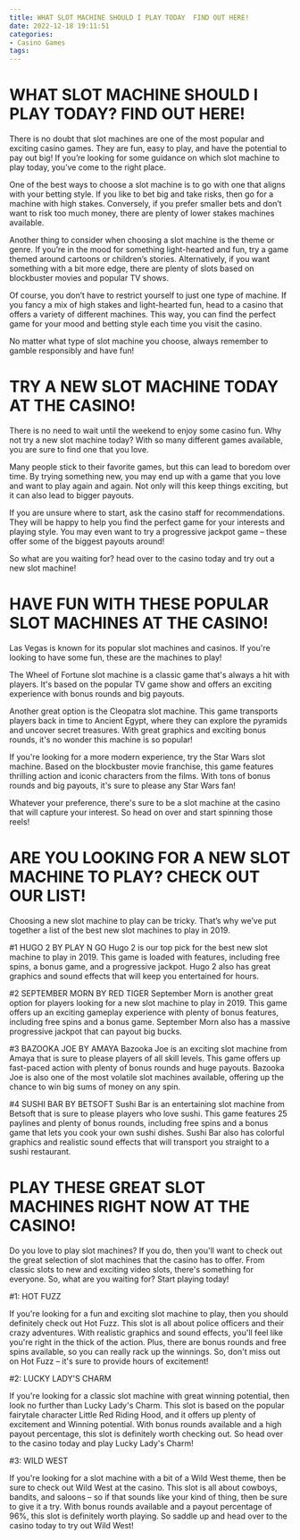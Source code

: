 ```yaml
---
title: WHAT SLOT MACHINE SHOULD I PLAY TODAY  FIND OUT HERE!
date: 2022-12-18 19:11:51
categories:
- Casino Games
tags:
---
```



# WHAT SLOT MACHINE SHOULD I PLAY TODAY?  FIND OUT HERE!

There is no doubt that slot machines are one of the most popular and exciting casino games. They are fun, easy to play, and have the potential to pay out big! If you’re looking for some guidance on which slot machine to play today, you’ve come to the right place.

One of the best ways to choose a slot machine is to go with one that aligns with your betting style. If you like to bet big and take risks, then go for a machine with high stakes. Conversely, if you prefer smaller bets and don’t want to risk too much money, there are plenty of lower stakes machines available.

Another thing to consider when choosing a slot machine is the theme or genre. If you’re in the mood for something light-hearted and fun, try a game themed around cartoons or children’s stories. Alternatively, if you want something with a bit more edge, there are plenty of slots based on blockbuster movies and popular TV shows.

Of course, you don’t have to restrict yourself to just one type of machine. If you fancy a mix of high stakes and light-hearted fun, head to a casino that offers a variety of different machines. This way, you can find the perfect game for your mood and betting style each time you visit the casino.

No matter what type of slot machine you choose, always remember to gamble responsibly and have fun!

# TRY A NEW SLOT MACHINE TODAY AT THE CASINO! 

There is no need to wait until the weekend to enjoy some casino fun. Why not try a new slot machine today? With so many different games available, you are sure to find one that you love.

Many people stick to their favorite games, but this can lead to boredom over time. By trying something new, you may end up with a game that you love and want to play again and again. Not only will this keep things exciting, but it can also lead to bigger payouts.

If you are unsure where to start, ask the casino staff for recommendations. They will be happy to help you find the perfect game for your interests and playing style. You may even want to try a progressive jackpot game – these offer some of the biggest payouts around!

So what are you waiting for? head over to the casino today and try out a new slot machine!

# HAVE FUN WITH THESE POPULAR SLOT MACHINES AT THE CASINO! 

Las Vegas is known for its popular slot machines and casinos. If you're looking to have some fun, these are the machines to play!

The Wheel of Fortune slot machine is a classic game that's always a hit with players. It's based on the popular TV game show and offers an exciting experience with bonus rounds and big payouts.

Another great option is the Cleopatra slot machine. This game transports players back in time to Ancient Egypt, where they can explore the pyramids and uncover secret treasures. With great graphics and exciting bonus rounds, it's no wonder this machine is so popular!

If you're looking for a more modern experience, try the Star Wars slot machine. Based on the blockbuster movie franchise, this game features thrilling action and iconic characters from the films. With tons of bonus rounds and big payouts, it's sure to please any Star Wars fan!

Whatever your preference, there's sure to be a slot machine at the casino that will capture your interest. So head on over and start spinning those reels!

# ARE YOU LOOKING FOR A NEW SLOT MACHINE TO PLAY? CHECK OUT OUR LIST! 

Choosing a new slot machine to play can be tricky. That’s why we’ve put together a list of the best new slot machines to play in 2019.

#1 HUGO 2 BY PLAY N GO 
Hugo 2 is our top pick for the best new slot machine to play in 2019. This game is loaded with features, including free spins, a bonus game, and a progressive jackpot. Hugo 2 also has great graphics and sound effects that will keep you entertained for hours.

#2 SEPTEMBER MORN BY RED TIGER 
September Morn is another great option for players looking for a new slot machine to play in 2019. This game offers up an exciting gameplay experience with plenty of bonus features, including free spins and a bonus game. September Morn also has a massive progressive jackpot that can payout big bucks.

#3 BAZOOKA JOE BY AMAYA 
Bazooka Joe is an exciting slot machine from Amaya that is sure to please players of all skill levels. This game offers up fast-paced action with plenty of bonus rounds and huge payouts. Bazooka Joe is also one of the most volatile slot machines available, offering up the chance to win big sums of money on any spin.

#4 SUSHI BAR BY BETSOFT 
Sushi Bar is an entertaining slot machine from Betsoft that is sure to please players who love sushi. This game features 25 paylines and plenty of bonus rounds, including free spins and a bonus game that lets you cook your own sushi dishes. Sushi Bar also has colorful graphics and realistic sound effects that will transport you straight to a sushi restaurant.

# PLAY THESE GREAT SLOT MACHINES RIGHT NOW AT THE CASINO!

Do you love to play slot machines? If you do, then you'll want to check out the great selection of slot machines that the casino has to offer. From classic slots to new and exciting video slots, there's something for everyone. So, what are you waiting for? Start playing today!

#1: HOT FUZZ

If you're looking for a fun and exciting slot machine to play, then you should definitely check out Hot Fuzz. This slot is all about police officers and their crazy adventures. With realistic graphics and sound effects, you'll feel like you're right in the thick of the action. Plus, there are bonus rounds and free spins available, so you can really rack up the winnings. So, don't miss out on Hot Fuzz – it's sure to provide hours of excitement!

#2: LUCKY LADY'S CHARM

If you're looking for a classic slot machine with great winning potential, then look no further than Lucky Lady's Charm. This slot is based on the popular fairytale character Little Red Riding Hood, and it offers up plenty of excitement and Winning potential. With bonus rounds available and a high payout percentage, this slot is definitely worth checking out. So head over to the casino today and play Lucky Lady's Charm!

#3: WILD WEST

If you're looking for a slot machine with a bit of a Wild West theme, then be sure to check out Wild West at the casino. This slot is all about cowboys, bandits, and saloons – so if that sounds like your kind of thing, then be sure to give it a try. With bonus rounds available and a payout percentage of 96%, this slot is definitely worth playing. So saddle up and head over to the casino today to try out Wild West!